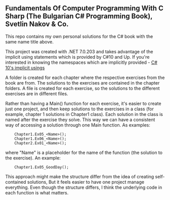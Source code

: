 ## Fundamentals Of Computer Programming With C Sharp (The Bulgarian C# Programming Book), Svetlin Nakov & Co.
This repo contains my own personal solutions for the C# book with the same name title above.

This project was created with .NET 7.0.203 and takes advantage of the implicit using statements which is provided
by C#10 and Up. If you're  interested in knowing the namespaces which are implicitly provided - [C# 10's implicit usings](https://learn.microsoft.com/en-us/dotnet/core/project-sdk/overview#implicit-using-directives)

A folder is created for each chapter where the respective exercises from the book are from. The solutions
to the exercises are contained in the chapter folders. A file is created for each exercise, so the solutions to 
the different exercises are in different files.

Rather than having a Main() function for each exercise, it's easier to create just one project, and then keep solutions
to the exercises in a class (for example, chapter 1 solutions in Chapter1 class). Each solution in the class is named after 
the exercise they solve. This way we can have a consistent way of accessing a solution through one 
Main function. As examples:

        Chapter1.Ex05_<Name>();
        Chapter1.Ex06_<Name>();
        Chapter2.Ex01_<Name>();

where "Name" is a placeholder for the name of the function (the solution to the exercise). An example:
        
        Chapter1.Ex05_GoodDay();

This approach might make the structure differ from the idea of creating self-contained solutions, But it feels
easier to have one project manage everything. Even though the structure differs, I think the underlying code in 
each function is what matters.